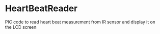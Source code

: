 # HeartBeatReader
PIC code to read heart beat measurement from IR sensor and display it on the LCD screen

